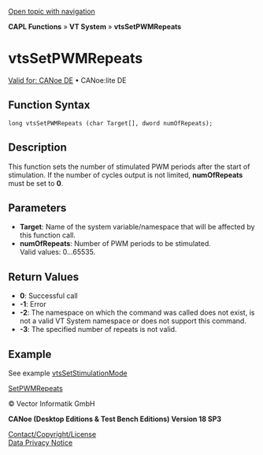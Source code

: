 [Open topic with navigation](../../../../../CANoeDEFamily.htm#Topics/CAPLFunctions/VTSystem/Functions/CAPLfunctionVTSvtsSetPWMRepeats.md)

**CAPL Functions** » **VT System** » **vtsSetPWMRepeats**

# vtsSetPWMRepeats

[Valid for: CANoe DE](../../../Shared/FeatureAvailability.md) • CANoe:lite DE

## Function Syntax

```plaintext
long vtsSetPWMRepeats (char Target[], dword numOfRepeats);
```

## Description

This function sets the number of stimulated PWM periods after the start of stimulation. If the number of cycles output is not limited, **numOfRepeats** must be set to **0**.

## Parameters

- **Target**: Name of the system variable/namespace that will be affected by this function call.
- **numOfRepeats**: Number of PWM periods to be stimulated.  
  Valid values: 0…65535.

## Return Values

- **0**: Successful call
- **-1**: Error
- **-2**: The namespace on which the command was called does not exist, is not a valid VT System namespace or does not support this command.
- **-3**: The specified number of repeats is not valid.

## Example

See example [vtsSetStimulationMode](CAPLfunctionVTSvtsSetStimulationMode.md)

[SetPWMRepeats](CAPLfunctionVTSSetPWMRepeats.md)

© Vector Informatik GmbH

**CANoe (Desktop Editions & Test Bench Editions) Version 18 SP3**

[Contact/Copyright/License](../../../Shared/ContactCopyrightLicense.md)  
[Data Privacy Notice](https://www.vector.com/int/en/company/get-info/privacy-policy/)